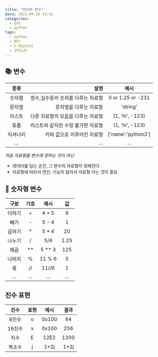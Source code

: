 ```yaml
---
title: "파이썬 변수"
date: 2022-09-26 13:42
categories:
  - 정리
  - python
tags:
  - python
  - 변수
  - k-digital
  - 강의노트
---
```



## 📚 변수

|종류|설명|예시|
   |:--:|--:|:--:|
   |숫자형|정수,실수등의 숫자를 다루는 자료형|0 or 1.25 or -231|
   |문자열|문자열을 다루는 자료형|'string'|
   |리스트|다른 자료형의 모음을 다루는 자료형|[1, 'hi', -123]|
   |튜플|리스트와 같지만 수정 불가한 자료형|(1, 'hi', -123)|
   |딕셔너리|키와 값으로 이루어진 자료형|['name':'python3']|
   |...|...|...|

_처음 자료형을 변수에 정하는 것이 아닌_
* 데이터를 담는 순간, 그 변수의 자료형이 정해진다
* 자료형에 따라서 연산, 기능이 달라서 자료형 아는 것이 중요

## 🔢 숫자형 변수

|구분|기호|예시|값|
   |:--:|:--:|:--:|:--:|
   |더하기|+|4 + 5|9|
   |빼기|-|5 - 4|1|
   |곱하기|*|5 * 4|20|
   |나누기|/|5/4|1.25|
   |제곱|**|5 ** 3|125|
   |나머지|%|11 % 6|5|
   |몫|//|11//6|1|
   |...|...|...|...|

## 진수 표현 

|진수|표현|예시|결과|
|:--:|:--:|:--:|:--:|
|8진수|o|0o100|64|
|16진수|x|0x100|256|
|지수|E|12E2|1200|
|복소수|j|1+2j|1+2j|
